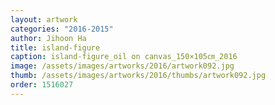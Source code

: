 ```yaml
---
layout: artwork
categories: "2016-2015"
author: Jihoon Ha
title: island-figure
caption: island-figure_oil on canvas_150×105㎝_2016
image: /assets/images/artworks/2016/artwork092.jpg
thumb: /assets/images/artworks/2016/thumbs/artwork092.jpg
order: 1516027
---
```

